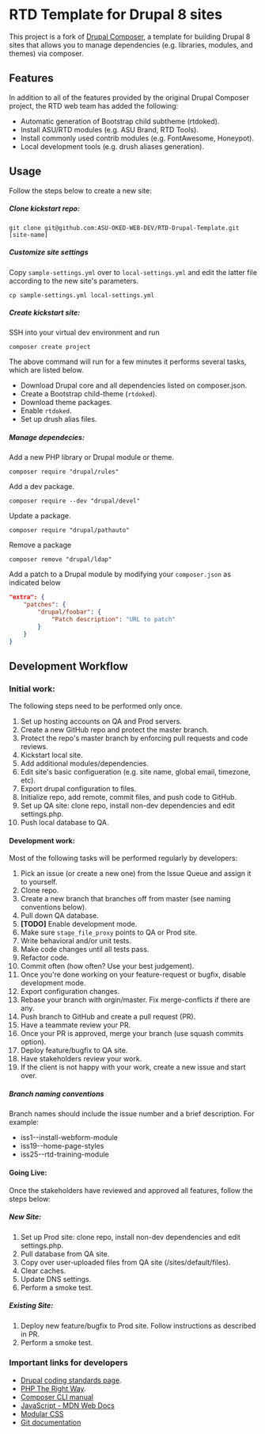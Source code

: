 # RTD Template for Drupal 8 sites
This project is a fork of [Drupal Composer](https://github.com/drupal-composer/drupal-project), a template for building Drupal  8 sites that allows you to manage dependencies (e.g. libraries, modules, and themes) via composer.

## Features
In addition to all of the features provided by the original Drupal Composer project, the RTD web team has added the following:
- Automatic generation of Bootstrap child subtheme (rtdoked).
- Install ASU/RTD modules (e.g. ASU Brand, RTD Tools).
- Install commonly used contrib modules (e.g. FontAwesome, Honeypot).
- Local development tools (e.g. drush aliases generation).

## Usage
Follow the steps below to create a new site:

##### Clone kickstart repo:
```
git clone git@github.com:ASU-OKED-WEB-DEV/RTD-Drupal-Template.git [site-name]
```

##### Customize site settings
Copy `sample-settings.yml` over to `local-settings.yml` and edit the latter file according to the new site's parameters.
```
cp sample-settings.yml local-settings.yml
```

##### Create kickstart site:
SSH into your virtual dev environment and run
```
composer create project
```
The above command will run for a few minutes it performs several tasks, which are listed below.
- Download Drupal core and all dependencies listed on composer.json.
- Create a Bootstrap child-theme (`rtdoked`).
- Download theme packages.
- Enable `rtdoked`.
- Set up drush alias files.

##### Manage dependecies:
Add a new PHP library or Drupal module or theme.
```
composer require "drupal/rules"
```

Add a dev package.
```
composer require --dev "drupal/devel"
```

Update a package.
```
composer require "drupal/pathauto"
```

Remove a package
```
composer remove "drupal/ldap"
```

Add a patch to a Drupal module by modifying your `composer.json` as indicated below 

```json
"extra": {
    "patches": {
        "drupal/foobar": {
            "Patch description": "URL to patch"
        }
    }
}
```

## Development Workflow
### Initial work:
The following steps need to be performed only once.
1. Set up hosting accounts on QA and Prod servers.
1. Create a new GitHub repo and protect the master branch.
1. Protect the repo's master branch by enforcing pull requests and code reviews.
1. Kickstart local site.
1. Add additional modules/dependencies.
1. Edit site's basic configueration (e.g. site name, global email, timezone, etc).
1. Export drupal configuration to files.
1. Initialize repo, add remote, commit files, and push code to GitHub. 
1. Set up QA site: clone repo, install non-dev dependencies and edit settings.php.
1. Push local database to QA.

#### Development work:
Most of the following tasks will be performed regularly by developers:
1. Pick an issue (or create a new one) from the Issue Queue and assign it to yourself. 
1. Clone repo.
1. Create a new branch that branches off from master (see naming conventions below).
1. Pull down QA database.
1. **[TODO]** Enable development mode.
1. Make sure `stage_file_proxy` points to QA or Prod site.
1. Write behavioral and/or unit tests.
1. Make code changes until all tests pass.
1. Refactor code.
1. Commit often (how often? Use your best judgement).
1. Once you're done working on your feature-request or bugfix, disable development mode.
1. Export configuration changes. 
1. Rebase your branch with orgin/master. Fix merge-conflicts if there are any.
1. Push branch to GitHub and create a pull request (PR).
1. Have a teammate review your PR.  
1. Once your PR is approved, merge your branch (use squash commits option).
1. Deploy feature/bugfix to QA site.
1. Have stakeholders review your work.
1. If the client is not happy with your work, create a new issue and start over.  

##### Branch naming conventions
Branch names should include the issue number and a brief description. For example:
- iss1--install-webform-module
- iss19--home-page-styles
- iss25--rtd-training-module

#### Going Live:
Once the stakeholders have reviewed and approved all features, follow the steps below:

##### New Site:
1. Set up Prod site: clone repo, install non-dev dependencies and edit settings.php.
1. Pull database from QA site.
1. Copy over user-uploaded files from QA site (/sites/default/files).
1. Clear caches.
1. Update DNS settings.
1. Perform a smoke test.

##### Existing Site:
1. Deploy new feature/bugfix to Prod site. Follow instructions as described in PR.
1. Perform a smoke test.

### Important links for developers
- [Drupal coding standards page](https://www.drupal.org/docs/develop/standards).
- [PHP The Right Way](http://www.phptherightway.com/).
- [Composer CLI manual](https://getcomposer.org/doc/03-cli.md)
- [JavaScript - MDN Web Docs](https://developer.mozilla.org/en-US/docs/Web/JavaScript)
- [Modular CSS](http://thesassway.com/modular-css)
- [Git documentation](https://git-scm.com/book/en/v2)

